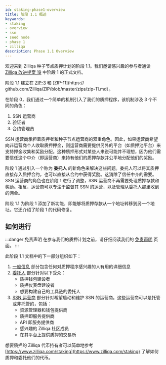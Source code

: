 ```yaml
---
id: staking-phase1-overview
title: 阶段 1.1 概述
keywords: 
- staking
- overview
- ssn
- seed node
- phase 1
- zilliqa	
description: Phase 1.1 Overview
---
```


欢迎来到 Zilliqa 种子节点质押计划的阶段 1.1。我们邀请感兴趣的参与者通读 [Zilliqa 改进提案 19](https://github.com/Zilliqa/ZIP/blob/master/zips/zip-19.md) 中阶段 1 的正式文档。

阶段 1.1 建立在 [ZIP-3](https://github.com/Zilliqa/ZIP/blob/master/zips/zip-3.md) 和 [ZIP-11](https:// github.com/Zilliqa/ZIP/blob/master/zips/zip-11.md）。

在阶段 0，我们通过一个简单的机制引入了我们的质押程序，该机制涉及 3 个不同的角色：
1. SSN 运营商
2. 验证者
3. 合约管理员

SSN 运营商承担着质押者和种子节点运营商的双重角色。因此，如果运营商希望向非运营商个人收取质押押金，则运营商需要提供另外的平台（如质押池平台）来支持押金收集和奖励分配。这种质押形式对某些人来说可能并不理想，因为他们需要信任这个中介（即运营商）来持有他们的质押存款并公平地分配他们的奖励。

阶段 1 通过引入一个称为 **委托人** 的新角色来解决这些问题。委托人可以将其质押直接存入质押合约，也可以直接从合约中获得奖励。这消除了信任中介的需要。 SSN 运营商的角色也在阶段 1 进行了调整，SSN 运营商不再需要处理质押存款和奖励。相反，运营商可以专注于监督其 SSN 的运营，以及管理从委托人那里收到的佣金。

阶段 1.1 为阶段 1 添加了新功能，即能够将质押存款从一个地址转移到另一个地址。它还介绍了阶段 1 的代码修复。

## 如何进行

:::danger 免责声明
在参与我们的质押计划之前，请仔细阅读我们的 [免责声明](../staking-disclaimer) 页面。
:::

此阶段 1.1 文档中的下一部分组织如下：

1. [一般信息](staking-general-information) 部分包含任何对质押程序感兴趣的人有用的详细信息
2. [委托人](delegator/staking-delegator-overview) 部分针对以下受众：
   - 质押钱包建设者
   - 质押仪表盘建设者
   - 想要构建自己的工具链的委托人
3. [SSN 运营商](ssn-operator/staking-ssn-before-you-start) 部分针对希望启动和维护 SSN 的运营商。这些运营商可以是托管或非托管的，包括：
   - 资源管理器和钱包提供商
   - 质押即服务提供商
   - API 即服务提供商
   - 感兴趣的 Zilliqa 社区成员
   - 在其平台上提供质押的交易所

想要质押的 Zilliqa 代币持有者可以简单地参考 [https://www.zilliqa.com/staking](https://www.zilliqa.com/staking) 了解如何质押和委托他们的代币。